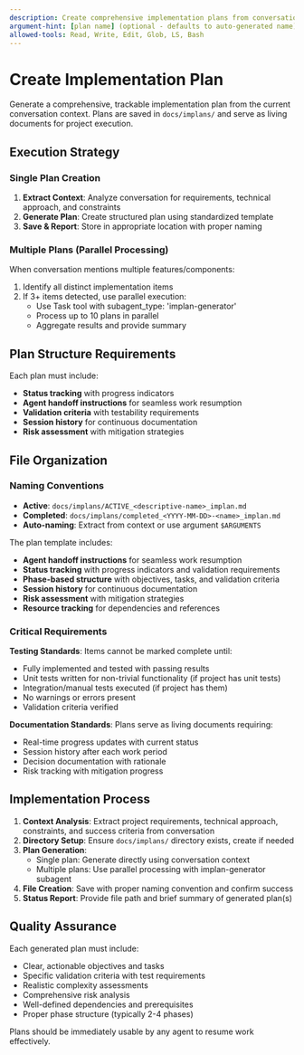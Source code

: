 ```yaml
---
description: Create comprehensive implementation plans from conversation context
argument-hint: [plan name] (optional - defaults to auto-generated name)
allowed-tools: Read, Write, Edit, Glob, LS, Bash
---
```


# Create Implementation Plan

Generate a comprehensive, trackable implementation plan from the current conversation context. Plans are saved in `docs/implans/` and serve as living documents for project execution.

## Execution Strategy

### Single Plan Creation
1. **Extract Context**: Analyze conversation for requirements, technical approach, and constraints
2. **Generate Plan**: Create structured plan using standardized template
3. **Save & Report**: Store in appropriate location with proper naming

### Multiple Plans (Parallel Processing)
When conversation mentions multiple features/components:
1. Identify all distinct implementation items
2. If 3+ items detected, use parallel execution:
   - Use Task tool with subagent_type: 'implan-generator'  
   - Process up to 10 plans in parallel
   - Aggregate results and provide summary

## Plan Structure Requirements

Each plan must include:
- **Status tracking** with progress indicators
- **Agent handoff instructions** for seamless work resumption  
- **Validation criteria** with testability requirements
- **Session history** for continuous documentation
- **Risk assessment** with mitigation strategies

## File Organization

### Naming Conventions
- **Active**: `docs/implans/ACTIVE_<descriptive-name>_implan.md`
- **Completed**: `docs/implans/completed_<YYYY-MM-DD>-<name>_implan.md`
- **Auto-naming**: Extract from context or use argument `$ARGUMENTS`

The plan template includes:
- **Agent handoff instructions** for seamless work resumption
- **Status tracking** with progress indicators and validation requirements
- **Phase-based structure** with objectives, tasks, and validation criteria  
- **Session history** for continuous documentation
- **Risk assessment** with mitigation strategies
- **Resource tracking** for dependencies and references

### Critical Requirements

**Testing Standards**: Items cannot be marked complete until:
- Fully implemented and tested with passing results
- Unit tests written for non-trivial functionality (if project has unit tests)
- Integration/manual tests executed (if project has them)  
- No warnings or errors present
- Validation criteria verified

**Documentation Standards**: Plans serve as living documents requiring:
- Real-time progress updates with current status
- Session history after each work period
- Decision documentation with rationale
- Risk tracking with mitigation progress

## Implementation Process

1. **Context Analysis**: Extract project requirements, technical approach, constraints, and success criteria from conversation
2. **Directory Setup**: Ensure `docs/implans/` directory exists, create if needed
3. **Plan Generation**: 
   - Single plan: Generate directly using conversation context
   - Multiple plans: Use parallel processing with implan-generator subagent
4. **File Creation**: Save with proper naming convention and confirm success
5. **Status Report**: Provide file path and brief summary of generated plan(s)

## Quality Assurance

Each generated plan must include:
- Clear, actionable objectives and tasks
- Specific validation criteria with test requirements  
- Realistic complexity assessments
- Comprehensive risk analysis
- Well-defined dependencies and prerequisites
- Proper phase structure (typically 2-4 phases)

Plans should be immediately usable by any agent to resume work effectively.